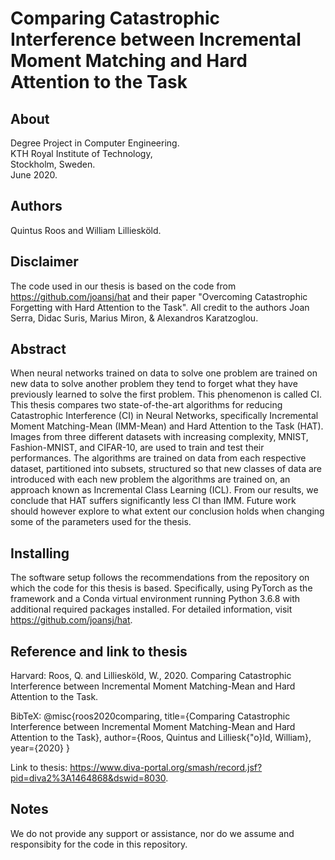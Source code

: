 # Comparing Catastrophic Interference between Incremental Moment Matching and Hard Attention to the Task

## About
Degree Project in Computer Engineering.\
KTH Royal Institute of Technology,\
Stockholm, Sweden.\
June 2020.

## Authors
Quintus Roos and William Lilliesköld.

## Disclaimer
The code used in our thesis is based on the code from https://github.com/joansj/hat and their paper "Overcoming Catastrophic Forgetting with Hard Attention to the Task". 
All credit to the authors Joan Serra, Didac Suris, Marius Miron, & Alexandros Karatzoglou.

## Abstract
When neural networks trained on data to solve one problem are trained on new data to solve another problem they tend to forget what they have previously learned to solve the first problem. This phenomenon is called CI. This thesis compares two state-of-the-art algorithms for reducing Catastrophic Interference (CI) in Neural Networks, specifically Incremental Moment Matching-Mean (IMM-Mean) and Hard Attention to the Task (HAT). Images from three different datasets with increasing complexity, MNIST, Fashion-MNIST, and CIFAR-10, are used to train and test their performances. The algorithms are trained on data from each respective dataset, partitioned into subsets, structured so that new classes of data are introduced with each new problem the algorithms are trained on, an approach known as Incremental Class Learning (ICL). From our results, we conclude that HAT suffers significantly less CI than IMM. Future work should however explore to what extent our conclusion holds when changing some of the parameters used for the thesis.

## Installing
The software setup follows the recommendations from the repository on which the code for this thesis is based. Specifically, using PyTorch as the framework and a Conda virtual environment running Python 3.6.8 with additional required packages installed. For detailed information, visit https://github.com/joansj/hat.

## Reference and link to thesis
Harvard:
Roos, Q. and Lilliesköld, W., 2020. Comparing Catastrophic Interference between Incremental Moment Matching-Mean and Hard Attention to the Task.

BibTeX:
@misc{roos2020comparing,
  title={Comparing Catastrophic Interference between Incremental Moment Matching-Mean and Hard Attention to the Task},
  author={Roos, Quintus and Lilliesk{\"o}ld, William},
  year={2020}
}

Link to thesis: https://www.diva-portal.org/smash/record.jsf?pid=diva2%3A1464868&dswid=8030.

## Notes
We do not provide any support or assistance, nor do we assume and responsibity for the code in this repository.






